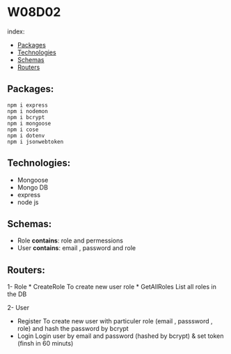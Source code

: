 # W08D02

index:

* [Packages](#Packages)
* [Technologies](#technologies)
* [Schemas](#Schemas)
* [Routers](#Routers)

## Packages:
```
npm i express
npm i nodemon
npm i bcrypt
npm i mongoose
npm i cose
npm i dotenv
npm i jsonwebtoken 
 ```


## Technologies:
* Mongoose
* Mongo DB
* express
* node js


## Schemas:
 * Role
 **contains**: role and permessions
 * User
 **contains**: email , password and role

 ## Routers:
 1- Role
    * CreateRole
        To create new user role 
    * GetAllRoles
        List all roles in the DB
  
 2- User
   * Register
           To create new user with particuler role (email , passsword , role) and hash the password by bcrypt
   * Login
           Login user by email and password (hashed by bcrypt) & set token (finsh in 60 minuts)
  
  

  
 
